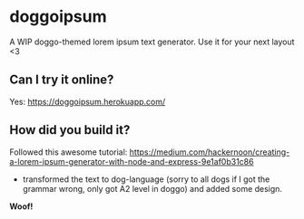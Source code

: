 # doggoipsum
A WIP doggo-themed lorem ipsum text generator. Use it for your next layout <3

## Can I try it online?
Yes: https://doggoipsum.herokuapp.com/ 

## How did you build it? 
Followed this awesome tutorial: https://medium.com/hackernoon/creating-a-lorem-ipsum-generator-with-node-and-express-9e1af0b31c86

+ transformed the text to dog-language (sorry to all dogs if I got the grammar wrong, only got A2 level in doggo) and added some design.

**Woof!**
